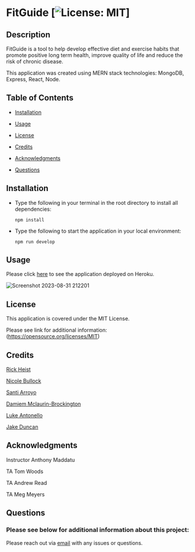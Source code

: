 
# FitGuide [![License: MIT](https://img.shields.io/badge/License-MIT-yellow.svg)]
 
## Description

FitGuide is a tool to help develop effective diet and exercise habits that promote positive long term health, improve quality of life and reduce the risk of chronic disease.

This application was created using MERN stack technologies: MongoDB, Express, React, Node.

  
## Table of Contents

- [Installation](#installation)

- [Usage](#usage)

- [License](#license)

- [Credits](#credits)

- [Acknowledgments](#acknowledgments)

- [Questions](#questions)



## Installation

- Type the following in your terminal in the root directory to install all dependencies:

    `npm install`

- Type the following to start the application in your local environment:

    `npm run develop`



## Usage

Please click [here](https://health-wellness-intro-planner-15375fd8b435.herokuapp.com/) to see the application deployed on Heroku. 

  
![Screenshot 2023-08-31 212201](https://github.com/jjsdunc88/health-wellness-planner/assets/125617546/1ccde5fd-6ad7-41b5-b7f2-de00fa989523)



## License

This application is covered under the MIT License. 

Please see link for additional information:
(https://opensource.org/licenses/MIT)



## Credits

[Rick Heist](https://github.com/ruggerheist)

[Nicole Bullock](https://github.com/pbullock08)

[Santi Arroyo](https://github.com/sarroyo551)

[Damiem Mclaurin-Brockington](https://github.com/Damez21)

[Luke Antonello](https://github.com/l-antonello)

[Jake Duncan](https://github.com/jjsdunc88)




## Acknowledgments

Instructor Anthony Maddatu

TA Tom Woods

TA Andrew Read

TA Meg Meyers


## Questions

### Please see below for additional information about this project:

Please reach out via [email](mailto:jjsduncan@gmail.com) with any issues or questions.





  
